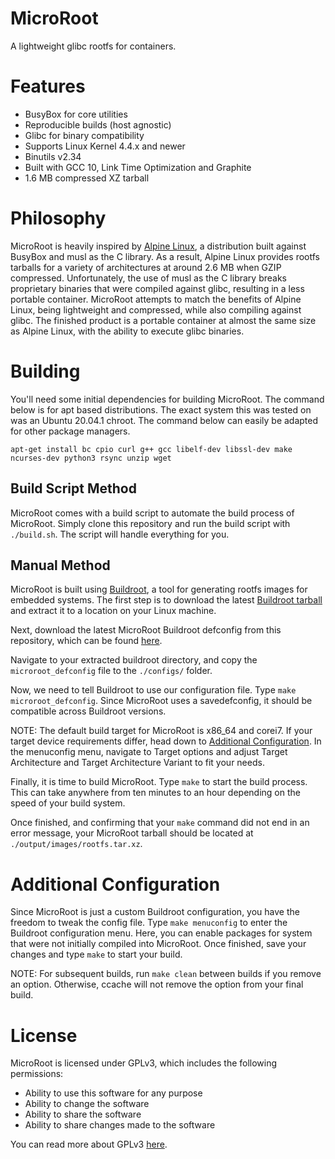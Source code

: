 # MicroRoot
A lightweight glibc rootfs for containers.

# Features
- BusyBox for core utilities
- Reproducible builds (host agnostic)
- Glibc for binary compatibility
- Supports Linux Kernel 4.4.x and newer
- Binutils v2.34
- Built with GCC 10, Link Time Optimization and Graphite
- 1.6 MB compressed XZ tarball

# Philosophy
MicroRoot is heavily inspired by [Alpine Linux](https://alpinelinux.org/), a
distribution built against BusyBox and musl as the C library. As a result,
Alpine Linux provides rootfs tarballs for a variety of architectures at around
2.6 MB when GZIP compressed. Unfortunately, the use of musl as the C library
breaks proprietary binaries that were compiled against glibc, resulting in a
less portable container. MicroRoot attempts to match the benefits of Alpine
Linux, being lightweight and compressed, while also compiling against glibc.
The finished product is a portable container at almost the same size as Alpine
Linux, with the ability to execute glibc binaries.

# Building
You'll need some initial dependencies for building MicroRoot. The command below
is for apt based distributions. The exact system this was tested on was an
Ubuntu 20.04.1 chroot. The command below can easily be adapted for other package
managers.

`apt-get install bc cpio curl g++ gcc libelf-dev libssl-dev make ncurses-dev python3 rsync unzip wget`

## Build Script Method
MicroRoot comes with a build script to automate the build process of MicroRoot.
Simply clone this repository and run the build script with `./build.sh`. The
script will handle everything for you.

## Manual Method
MicroRoot is built using [Buildroot](https://buildroot.org/), a tool for
generating rootfs images for embedded systems. The first step is to download the
latest [Buildroot tarball](https://buildroot.org/download.html) and extract it
to a location on your Linux machine.

Next, download the latest MicroRoot Buildroot defconfig from this repository,
which can be found
[here](https://raw.githubusercontent.com/tytydraco/microroot/master/microroot_defconfig).

Navigate to your extracted buildroot directory, and copy the `microroot_defconfig`
file to the `./configs/` folder.

Now, we need to tell Buildroot to use our configuration file. Type `make
microroot_defconfig`. Since MicroRoot uses a savedefconfig, it should be
compatible across Buildroot versions.

NOTE: The default build target for MicroRoot is x86_64 and corei7. If your
target device requirements differ, head down to [Additional Configuration](#additional-configuration).
In the menuconfig menu, navigate to Target options and adjust Target
Architecture and Target Architecture Variant to fit your needs.

Finally, it is time to build MicroRoot. Type `make` to start the build process.
This can take anywhere from ten minutes to an hour depending on the speed of
your build system.

Once finished, and confirming that your `make` command did not end in an error
message, your MicroRoot tarball should be located at
`./output/images/rootfs.tar.xz`.

# Additional Configuration
Since MicroRoot is just a custom Buildroot configuration, you have the freedom
to tweak the config file. Type `make menuconfig` to enter the Buildroot
configuration menu. Here, you can enable packages for system that were not
initially compiled into MicroRoot. Once finished, save your changes and type
`make` to start your build.

NOTE: For subsequent builds, run `make clean` between builds if you remove an
option. Otherwise, ccache will not remove the option from your final build.

# License
MicroRoot is licensed under GPLv3, which includes the following permissions:

- Ability to use this software for any purpose
- Ability to change the software
- Ability to share the software
- Ability to share changes made to the software

You can read more about GPLv3 [here](https://www.gnu.org/licenses/gpl-3.0.en.html).
